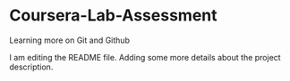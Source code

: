 # Coursera-Lab-Assessment
Learning more on Git and Github

I am editing the README file. Adding some more details about the project description.
